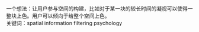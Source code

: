 一个想法：让用户参与空间的构建，比如对于某一块的较长时间的凝视可以使得一整块上色。用户可以倾向于给整个空间上色。  
关键词：spatial information filtering psychology